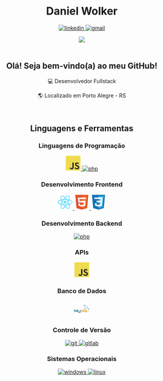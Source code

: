 <h1 align="center">Daniel Wolker</h1>

<p align="center">
<a href="https://www.linkedin.com/in/daniel-iglessias-b1416020b/" target="_blank" rel="noreferrer"> <img src="https://img.shields.io/badge/LinkedIn-0077B5?style=for-the-badge&logo=linkedin&logoColor=white" alt="linkedin"/> </a>
<a href="mailto:danewolker@gmail.com" target="_blank" rel="noreferrer"> <img src="https://img.shields.io/badge/Gmail-D14836?style=for-the-badge&logo=gmail&logoColor=white" alt="gmail"/> </a>
</p>

<div align="center">
<!--   <img height="180em" src="https://github-readme-stats.vercel.app/api?username=danwolker&show_icons=true&theme=default&include_all_commits=true&count_private=true"/> -->
  <img height="180em" src="https://github-readme-stats.vercel.app/api/top-langs/?username=danwolker&layout=compact&langs_count=7&theme=default"/>
</div>
  
<br>

<h2 align="center">Olá! Seja bem-vindo(a) ao meu GitHub!</h2>
<div align="center">
<p>💻 Desenvolvedor Fullstack</p>
<p>🌎 Localizado em Porto Alegre - RS</p>
</div>

<br>

<h2 align="center">Linguagens e Ferramentas</h2>

<h3 align="center">Linguagens de Programação</h3>
<p align="center">
<a href="https://developer.mozilla.org/pt-BR/docs/Web/JavaScript" target="_blank" rel="noreferrer"> <img src="https://raw.githubusercontent.com/devicons/devicon/master/icons/javascript/javascript-original.svg" alt="javascript" width="40" height="40"/> </a>
<a href="https://www.php.net/" target="_blank" rel="noreferrer"> <img src="https://cdn.jsdelivr.net/gh/devicons/devicon/icons/php/php-plain.svg" alt="php" width="40" height="40"/> </a>
</p>

<h3 align="center">Desenvolvimento Frontend</h3>
<p align="center">
<a href="https://reactnative.dev/" target="_blank" rel="noreferrer"> <img src="https://raw.githubusercontent.com/devicons/devicon/master/icons/react/react-original.svg" alt="react native" width="40" height="40"/> </a>
<a href="https://developer.mozilla.org/pt-BR/docs/Web/HTML" target="_blank" rel="noreferrer"> <img src="https://raw.githubusercontent.com/devicons/devicon/1119b9f84c0290e0f0b38982099a2bd027a48bf1/icons/html5/html5-original.svg" alt="html5" width="40" height="40"/> </a>
<a href="https://developer.mozilla.org/pt-BR/docs/Web/CSS" target="_blank" rel="noreferrer"> <img src="https://raw.githubusercontent.com/devicons/devicon/1119b9f84c0290e0f0b38982099a2bd027a48bf1/icons/css3/css3-original.svg" alt="css" width="40" height="40"/> </a>
</p>

<h3 align="center">Desenvolvimento Backend</h3>
<p align="center">
<a href="https://www.php.net/" target="_blank" rel="noreferrer"> <img src="https://cdn.jsdelivr.net/gh/devicons/devicon/icons/php/php-plain.svg" alt="php" width="40" height="40"/> </a>
</p>

<h3 align="center">APIs</h3>
<p align="center">
<a href="https://axios-http.com/" target="_blank" rel="noreferrer"> <img src="https://raw.githubusercontent.com/devicons/devicon/master/icons/javascript/javascript-original.svg" alt="axios" width="40" height="40"/> </a>
</p>

<h3 align="center">Banco de Dados</h3>
<p align="center">
<a href="https://www.mysql.com/" target="_blank" rel="noreferrer"> <img src="https://raw.githubusercontent.com/devicons/devicon/master/icons/mysql/mysql-original-wordmark.svg" alt="mysql" width="40" height="40"/> </a>
</p>

<h3 align="center">Controle de Versão</h3>
<p align="center">
<a href="https://git-scm.com/" target="_blank" rel="noreferrer"> <img src="https://www.vectorlogo.zone/logos/git-scm/git-scm-icon.svg" alt="git" width="40" height="40"/> </a>
<a href="https://about.gitlab.com/" target="_blank" rel="noreferrer"> <img src="https://www.vectorlogo.zone/logos/gitlab/gitlab-icon.svg" alt="gitlab" width="40" height="40"/> </a>
</p>

<h3 align="center">Sistemas Operacionais</h3>
<p align="center">
<a href="https://www.microsoft.com/" target="_blank" rel="noreferrer"> <img src="https://cdn.jsdelivr.net/gh/devicons/devicon/icons/windows8/windows8-original.svg" alt="windows" width="40" height="40"/> </a>
<a href="https://ubuntu.com/" target="_blank" rel="noreferrer"> <img src="https://www.vectorlogo.zone/logos/ubuntu/ubuntu-icon.svg" alt="linux" width="40" height="40"/> </a>
</p>

<!-- <p align="center"><img align="center" src="https://github-readme-streak-stats.herokuapp.com/?user=danwolker" alt="danwolker" /></p> -->
